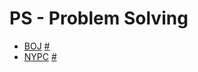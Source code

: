 # PS - Problem Solving


- <a href='https://github.com/DM-09/BaekjoonCode'>BOJ</a> <a href='https://www.acmicpc.net/'>#</a>
- <a href=''>NYPC</a> <a href=''>#</a>
